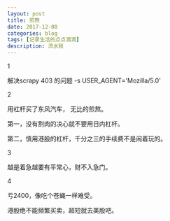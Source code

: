 ```yaml
---
layout: post
title: 煎熬
date: 2017-12-08
categories: blog
tags: [记录生活的点点滴滴]
description: 流水账
---
```


1 

解决scrapy 403 的问题 -s USER_AGENT='Mozilla/5.0'

2

用杠杆买了东风汽车， 无比的煎熬。

第一，没有割肉的决心就不要用日内杠杆。

第二，慎用港股的杠杆，千分之三的手续费不是闹着玩的。

3

越是着急越要有平常心，财不入急门。

4

亏2400，像吃个苍蝇一样难受。

港股绝不能频繁买卖，超短就去美股吧。
